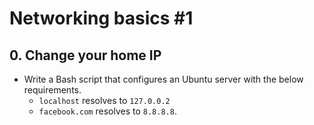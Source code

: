 # Networking basics #1

## 0. Change your home IP
- Write a Bash script that configures an Ubuntu server with the below requirements.
    - `localhost` resolves to `127.0.0.2`
    - `facebook.com` resolves to `8.8.8.8`.
